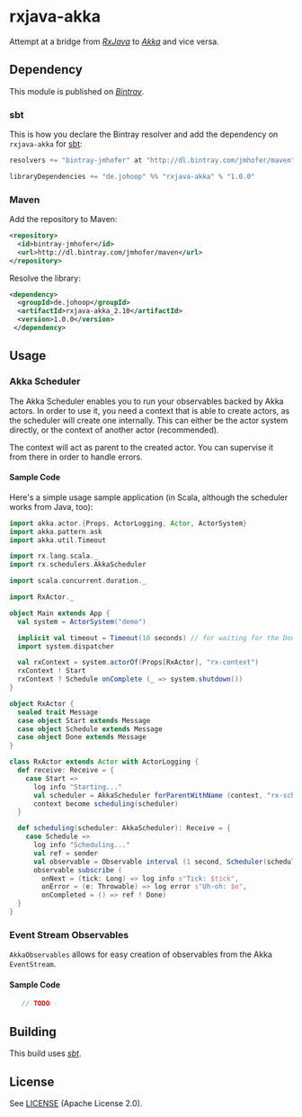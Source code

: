 # rxjava-akka

Attempt at a bridge from *[RxJava](https://github.com/Netflix/RxJava)* to *[Akka](http://akka.io)* and vice versa.

## Dependency

This module is published on *[Bintray](https://bintray.com/)*.

### sbt

This is how you declare the Bintray resolver and add the dependency on `rxjava-akka` for [sbt](http://scala-sbt.org):

```Scala
resolvers += "bintray-jmhofer" at "http://dl.bintray.com/jmhofer/maven"

libraryDependencies += "de.johoop" %% "rxjava-akka" % "1.0.0"
```

### Maven

Add the repository to Maven:

```XML
<repository>
  <id>bintray-jmhofer</id>
  <url>http://dl.bintray.com/jmhofer/maven</url>
</repository>
```

Resolve the library:

```XML
<dependency>
  <groupId>de.johoop</groupId>
  <artifactId>rxjava-akka_2.10</artifactId>
  <version>1.0.0</version>
 </dependency>
```

## Usage

### Akka Scheduler

The Akka Scheduler enables you to run your observables backed by Akka actors. In order to use it, you need a context
that is able to create actors, as the scheduler will create one internally. This can either be the actor system
directly, or the context of another actor (recommended).

The context will act as parent to the created actor. You can supervise it from there in order to handle errors.

#### Sample Code

Here's a simple usage sample application (in Scala, although the scheduler works from Java, too):

```Scala
import akka.actor.{Props, ActorLogging, Actor, ActorSystem}
import akka.pattern.ask
import akka.util.Timeout

import rx.lang.scala._
import rx.schedulers.AkkaScheduler

import scala.concurrent.duration._

import RxActor._

object Main extends App {
  val system = ActorSystem("demo")

  implicit val timeout = Timeout(10 seconds) // for waiting for the Done message
  import system.dispatcher

  val rxContext = system.actorOf(Props[RxActor], "rx-context")
  rxContext ! Start
  rxContext ? Schedule onComplete (_ => system.shutdown())
}

object RxActor {
  sealed trait Message
  case object Start extends Message
  case object Schedule extends Message
  case object Done extends Message
}

class RxActor extends Actor with ActorLogging {
  def receive: Receive = {
    case Start =>
      log info "Starting..."
      val scheduler = AkkaScheduler forParentWithName (context, "rx-scheduler")
      context become scheduling(scheduler)
  }

  def scheduling(scheduler: AkkaScheduler): Receive = {
    case Schedule =>
      log info "Scheduling..."
      val ref = sender
      val observable = Observable interval (1 second, Scheduler(scheduler)) take 5
      observable subscribe (
        onNext = (tick: Long) => log info s"Tick: $tick",
        onError = (e: Throwable) => log error s"Uh-oh: $e",
        onCompleted = () => ref ! Done)
  }
}
```

### Event Stream Observables

`AkkaObservables` allows for easy creation of observables from the Akka `EventStream`.

#### Sample Code

```Scala
   // TODO
```

## Building

This build uses *[sbt](http://scala-sbt.org)*.

## License

See [LICENSE](https://github.com/jmhofer/rxjava-akka/blob/master/LICENSE) (Apache License 2.0).

